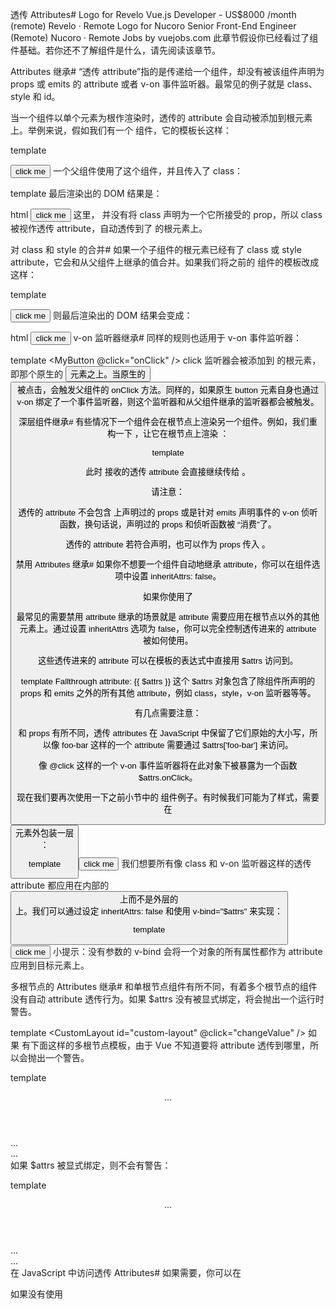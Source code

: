 透传 Attributes#
Logo for Revelo
Vue.js Developer - US$8000 /month (remote)
Revelo · Remote
Logo for Nucoro
Senior Front-End Engineer (Remote)
Nucoro · Remote
Jobs by vuejobs.com
此章节假设你已经看过了组件基础。若你还不了解组件是什么，请先阅读该章节。

Attributes 继承#
“透传 attribute”指的是传递给一个组件，却没有被该组件声明为 props 或 emits 的 attribute 或者 v-on 事件监听器。最常见的例子就是 class、style 和 id。

当一个组件以单个元素为根作渲染时，透传的 attribute 会自动被添加到根元素上。举例来说，假如我们有一个 <MyButton> 组件，它的模板长这样：

template
<!-- <MyButton> 的模板 -->
<button>click me</button>
一个父组件使用了这个组件，并且传入了 class：

template
<MyButton class="large" />
最后渲染出的 DOM 结果是：

html
<button class="large">click me</button>
这里，<MyButton> 并没有将 class 声明为一个它所接受的 prop，所以 class 被视作透传 attribute，自动透传到了 <MyButton> 的根元素上。

对 class 和 style 的合并#
如果一个子组件的根元素已经有了 class 或 style attribute，它会和从父组件上继承的值合并。如果我们将之前的 <MyButton> 组件的模板改成这样：

template
<!-- <MyButton> 的模板 -->
<button class="btn">click me</button>
则最后渲染出的 DOM 结果会变成：

html
<button class="btn large">click me</button>
v-on 监听器继承#
同样的规则也适用于 v-on 事件监听器：

template
<MyButton @click="onClick" />
click 监听器会被添加到 <MyButton> 的根元素，即那个原生的 <button> 元素之上。当原生的 <button> 被点击，会触发父组件的 onClick 方法。同样的，如果原生 button 元素自身也通过 v-on 绑定了一个事件监听器，则这个监听器和从父组件继承的监听器都会被触发。

深层组件继承#
有些情况下一个组件会在根节点上渲染另一个组件。例如，我们重构一下 <MyButton>，让它在根节点上渲染 <BaseButton>：

template
<!-- <MyButton/> 的模板，只是渲染另一个组件 -->
<BaseButton />
此时 <MyButton> 接收的透传 attribute 会直接继续传给 <BaseButton>。

请注意：

透传的 attribute 不会包含 <MyButton> 上声明过的 props 或是针对 emits 声明事件的 v-on 侦听函数，换句话说，声明过的 props 和侦听函数被 <MyButton>“消费”了。

透传的 attribute 若符合声明，也可以作为 props 传入 <BaseButton>。

禁用 Attributes 继承#
如果你不想要一个组件自动地继承 attribute，你可以在组件选项中设置 inheritAttrs: false。

如果你使用了 <script setup>，你需要一个额外的 <script> 块来书写这个选项声明：

vue
<script>
// 使用普通的 <script> 来声明选项
export default {
  inheritAttrs: false
}
</script>

<script setup>
// ...setup 部分逻辑
</script>
最常见的需要禁用 attribute 继承的场景就是 attribute 需要应用在根节点以外的其他元素上。通过设置 inheritAttrs 选项为 false，你可以完全控制透传进来的 attribute 被如何使用。

这些透传进来的 attribute 可以在模板的表达式中直接用 $attrs 访问到。

template
<span>Fallthrough attribute: {{ $attrs }}</span>
这个 $attrs 对象包含了除组件所声明的 props 和 emits 之外的所有其他 attribute，例如 class，style，v-on 监听器等等。

有几点需要注意：

和 props 有所不同，透传 attributes 在 JavaScript 中保留了它们原始的大小写，所以像 foo-bar 这样的一个 attribute 需要通过 $attrs['foo-bar'] 来访问。

像 @click 这样的一个 v-on 事件监听器将在此对象下被暴露为一个函数 $attrs.onClick。

现在我们要再次使用一下之前小节中的 <MyButton> 组件例子。有时候我们可能为了样式，需要在 <button> 元素外包装一层 <div>：

template
<div class="btn-wrapper">
  <button class="btn">click me</button>
</div>
我们想要所有像 class 和 v-on 监听器这样的透传 attribute 都应用在内部的 <button> 上而不是外层的 <div> 上。我们可以通过设定 inheritAttrs: false 和使用 v-bind="$attrs" 来实现：

template
<div class="btn-wrapper">
  <button class="btn" v-bind="$attrs">click me</button>
</div>
小提示：没有参数的 v-bind 会将一个对象的所有属性都作为 attribute 应用到目标元素上。

多根节点的 Attributes 继承#
和单根节点组件有所不同，有着多个根节点的组件没有自动 attribute 透传行为。如果 $attrs 没有被显式绑定，将会抛出一个运行时警告。

template
<CustomLayout id="custom-layout" @click="changeValue" />
如果 <CustomLayout> 有下面这样的多根节点模板，由于 Vue 不知道要将 attribute 透传到哪里，所以会抛出一个警告。

template
<header>...</header>
<main>...</main>
<footer>...</footer>
如果 $attrs 被显式绑定，则不会有警告：

template
<header>...</header>
<main v-bind="$attrs">...</main>
<footer>...</footer>
在 JavaScript 中访问透传 Attributes#
如果需要，你可以在 <script setup> 中使用 useAttrs() API 来访问一个组件的所有透传 attribute：

vue
<script setup>
import { useAttrs } from 'vue'

const attrs = useAttrs()
</script>
如果没有使用 <script setup>，attrs 会作为 setup() 上下文对象的一个属性暴露：

js
export default {
  setup(props, ctx) {
    // 透传 attribute 被暴露为 ctx.attrs
    console.log(ctx.attrs)
  }
}
需要注意的是，虽然这里的 attrs 对象总是反映为最新的透传 attribute，但它并不是响应式的 (考虑到性能因素)。你不能通过侦听器去监听它的变化。如果你需要响应性，可以使用 prop。或者你也可以使用 onUpdated() 使得在每次更新时结合最新的 attrs 执行副作用。